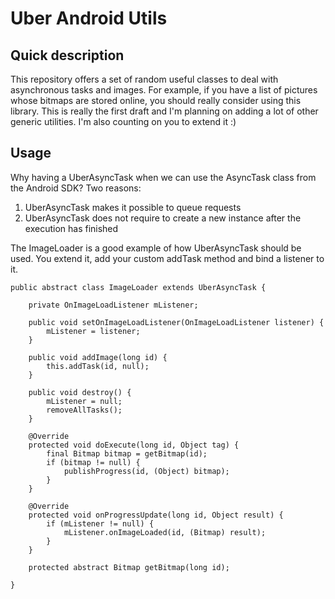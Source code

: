 Uber Android Utils
==================

Quick description
-----------------
This repository offers a set of random useful classes to deal with asynchronous tasks and images. For example, if you have a list of pictures whose bitmaps are stored online, you should really consider using this library. This is really the first draft and I'm planning on adding a lot of other generic utilities. I'm also counting on you to extend it :)

Usage
-----
Why having a UberAsyncTask when we can use the AsyncTask class from the Android SDK? Two reasons:
 1. UberAsyncTask makes it possible to queue requests
 2. UberAsyncTask does not require to create a new instance after the execution has finished

The ImageLoader is a good example of how UberAsyncTask should be used. You extend it, add your custom addTask method and bind a listener to it.

	public abstract class ImageLoader extends UberAsyncTask {

		private OnImageLoadListener mListener;

		public void setOnImageLoadListener(OnImageLoadListener listener) {
			mListener = listener;
		}

		public void addImage(long id) {
			this.addTask(id, null);
		}

		public void destroy() {
			mListener = null;
			removeAllTasks();
		}

		@Override
		protected void doExecute(long id, Object tag) {
			final Bitmap bitmap = getBitmap(id);
			if (bitmap != null) {
				publishProgress(id, (Object) bitmap);
			}
		}

		@Override
		protected void onProgressUpdate(long id, Object result) {
			if (mListener != null) {
				mListener.onImageLoaded(id, (Bitmap) result);
			}
		}

		protected abstract Bitmap getBitmap(long id);

	}